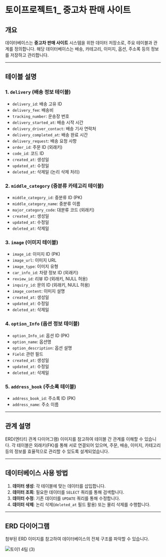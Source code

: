 # 토이프로젝트1_ 중고차 판매 사이트

## 개요
데이터베이스는 **중고차 판매 사이트** 시스템을 위한 데이터 저장소로, 주요 테이블과 관계를 정의합니다. 해당 데이터베이스는 배송, 카테고리, 이미지, 옵션, 주소록 등의 정보를 저장하고 관리합니다.

---


## 테이블 설명

### 1. `delivery` (배송 정보 테이블)
- `delivery_id`: 배송 고유 ID
- `delivery_fee`: 배송비
- `tracking_number`: 운송장 번호
- `delivery_started_at`: 배송 시작 시간
- `delivery_driver_contact`: 배송 기사 연락처
- `delivery_completed_at`: 배송 완료 시간
- `delivery_request`: 배송 요청 사항
- `order_id`: 주문 ID (외래키)
- `code_id`: 코드 ID
- `created_at`: 생성일
- `updated_at`: 수정일
- `deleted_at`: 삭제일 (논리 삭제 처리)

### 2. `middle_category` (중분류 카테고리 테이블)
- `middle_category_id`: 중분류 ID (PK)
- `middle_category_name`: 중분류 이름
- `major_category_code`: 대분류 코드 (외래키)
- `created_at`: 생성일
- `updated_at`: 수정일
- `deleted_at`: 삭제일

### 3. `image` (이미지 테이블)
- `image_id`: 이미지 ID (PK)
- `image_url`: 이미지 URL
- `image_type`: 이미지 유형
- `car_info_id`: 차량 정보 ID (외래키)
- `review_id`: 리뷰 ID (외래키, NULL 허용)
- `inquiry_id`: 문의 ID (외래키, NULL 허용)
- `image_content`: 이미지 설명
- `created_at`: 생성일
- `updated_at`: 수정일
- `deleted_at`: 삭제일

### 4. `option_Info` (옵션 정보 테이블)
- `option_Info_id`: 옵션 ID (PK)
- `option_name`: 옵션명
- `option_description`: 옵션 설명
- `Field`: 관련 필드
- `created_at`: 생성일
- `updated_at`: 수정일
- `deleted_at`: 삭제일

### 5. `address_book` (주소록 테이블)
- `address_book_id`: 주소록 ID (PK)
- `address_name`: 주소 이름

---

## 관계 설명
ERD(엔티티 관계 다이어그램) 이미지를 참고하여 테이블 간 관계를 이해할 수 있습니다. 각 테이블은 외래키(FK)를 통해 서로 연결되어 있으며, 주문, 배송, 이미지, 카테고리 등의 정보를 효율적으로 관리할 수 있도록 설계되었습니다.

---

## 데이터베이스 사용 방법
1. **데이터 생성**: 각 테이블에 맞는 데이터를 삽입합니다.
2. **데이터 조회**: 필요한 데이터를 `SELECT` 쿼리를 통해 검색합니다.
3. **데이터 수정**: 기존 데이터를 `UPDATE` 쿼리를 통해 수정합니다.
4. **데이터 삭제**: 논리 삭제(`deleted_at` 필드 활용) 또는 물리 삭제를 수행합니다.

---

## ERD 다이어그램
첨부된 ERD 이미지를 참고하여 데이터베이스의 전체 구조를 파악할 수 있습니다.

![토이1 4팀 (3)](https://github.com/user-attachments/assets/eb1cd907-6511-4779-b001-5401e91a3103)



